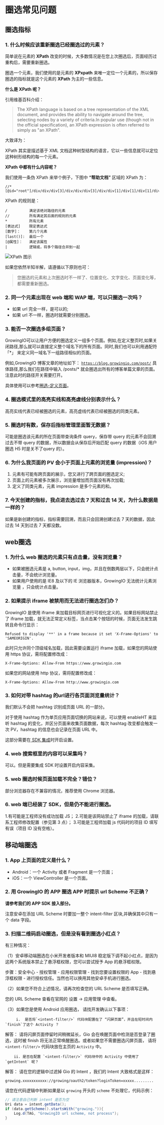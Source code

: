# 圈选常见问题

## 圈选指标

### 1. 什么时候应该重新圈选已经圈选过的元素？

简单说在元素的 **XPath** 改变的时候，大多数情况是在您上次圈选后，页面经历过重构后，需要重新圈选。

圈选一个元素，我们使用的是元素的 **XPxpath** 来唯一定位一个元素的，所以保存圈选的指标就是这个元素的 **XPath** 为主的一些信息。

**什么是 XPath 呢？**

引用维基百科介绍：

> The XPath language is based on a tree representation of the XML document, and provides the ability to navigate around the tree, selecting nodes by a variety of criteria.In popular use \(though not in the official specification\), an XPath expression is often referred to simply as "an XPath".

大致译为：

XPath 其实是描述基于 XML 文档这种树型结构的语言，它以一些信息就可以定位这种树形结构的每一个元素。

**XPath 中都有什么内容呢？**

我们使用一条伪 XPath 来举个例子，下图中 **“帮助文档”** 区域的 XPath 为：

```text
//*[@id="root"]/div/div/div[3]/div/div/div[3]/div/div[1]/div[1]/div[1]/div/div[1]
```

XPath 的规则是： 

```text
/          满足该绝对路径的元素
//         所有满足其后面的规则的元素
*          所有元素
[表达式]    限定表达式
[数字]：    第几个元素
[last()]:  最后一个
[@属性]：   满足该属性
|          逻辑或，将多个路径合并到一起
```

![XPath &#x56FE;&#x793A;](../.gitbook/assets/image%20%28180%29.png)

如果您依然半知半解，请遵循以下原则也可： 

> 您圈选的元素和上次圈选时不一样了、位置变化、文字变化、页面变化等，都需要重新圈选。

### **2. 同一个元素出现在 web 端和 WAP 端，可以只圈选一次吗？**

* 如果 url 完全一样，是可以的;
* 如果 url 不一样，圈选时就需要分别圈选。

### **3. 能否一次圈选多组页面？**

GrowingIO可以让用户方便的圈选定义一组多个页面。例如,在定义整页时,如果关闭路径,那么就可以直接定义整个域名下的所有页面。同时,我们也可以利用通配符 「\*」 来定义同一域名下一组路径相似的页面。

例如,GrowingIO 博客文章的地址如下： [`https://blog.growingio.com/post/`](https://blog.growingio.com/post/) 具体路径,那么我们在路径中输入 /posts/\* 就会圈选出所有的博客单篇文章的页面。注意此时的路径开关需要打开。

具体使用可以参考[圈选-定义页面]()。

### **4. 圈选模式里的高亮实线和高亮虚线分别表示什么？**

高亮实线代表已经被圈选的元素，高亮虚线代表已经被圈选的同类元素。

### **5. 圈选时有数，保存后指标管理里面暂无数据？**

可能是圈选该元素的所在页面带查询条件 query，保存带 query 的元素不会回溯过去不带 query 的数据，所以数据会从保存后开始匹配 query 的数据（iOS 用户圈选 H5 时是关不了query 的）。

### **6. 为什么我页面的 PV 会小于页面上元素的浏览量 \(impression\)？**

1. 元素有可能有跨页面的展示，您又进行了跨页面的圈选定义;
2. 页面上的元素被多次展示，浏览量增加而页面没有再次加载;
3. 定义了同类元素，元素 impression 是多个元素的和。

### 7. **今天创建的指标，我点进去选过去 7 天和过去 14 天，为什么数据是一样的？**

如果是新创建的指标，指标需要回溯，而且只会回溯创建过去 7 天的数据，因此过去 14 天到过去 7 天都没数。



## web圈选

### **1. 为什么 web 圈选的元素只有点击量，没有浏览量？**

* 如果被圈选元素是 a, button, input，img，并且在倒数两层以下，只会统计点击量，不会统计浏览量。
* 如果用户使用的是 IE8 及以下的 IE 浏览器版本，GrowingIO 无法统计元素浏览量 ，只会统计点击量。

### **2. 如果提示 iframe 被禁用而无法进行圈选怎们办？**

GrowingIO 是使用 iframe 来加载目标网页进行可视化定义的。如果目标网站禁止了 iframe 加载，就无法正常定义标签，当点击某个按钮的时候，页面无法发生跳转且命令行显示：

```text
Refused to display '**' in a frame because it set 'X-Frame-Options' to 'SAMEORIGIN'.
```

此时只允许同个顶级域名加载，因此需要设置运行 iframe 加载，如果您的网站使用 https 协议，需将配置修改成：

```text
X-Frame-Options: Allow-From https://www.growingio.com
```

如果您的网站使用 http 协议，需将配置修改成：

```text
X-Frame-Options: Allow-From http://www.growingio.com
```

### **3. 如何对带 hashtag 的url进行各页面浏览量统计？**

我们默认不会把 hashtag 识别成页面 URL 的一部分。

对于使用 hashtag 作为单页应用页面切换的网站来说，可以使用 enableHT 来监听 hashtag 的变化，并区分页面来收集页面数据，每次 hashtag 改变都会触发一次 PV，hashtag 的信息也会记录在页面 URL 中。

这部分需要在[ SDK 集成](../sdk-integration/web-js-sdk/#22-hashtag-xi-tong-bian-liang)时开启设置。

### **4. web 搜索框里的内容可以采集吗？**

可以。但是需要集成 SDK 时设置开启内容采集。

### **5. web 圈选时候页面加载不完全？错位？**

部分浏览器存在不兼容的情况，推荐使用 Chrome 浏览器。

### **6. web 端已经装了 SDK，但是仍不能进行圈选。**

1.有可能是工程师没有成功加载 JS； 2.可能是该网站禁止了 iframe 的加载，请联系工程师修改配置（参见第 3 点）； 3.可能是工程师加载 js 代码时的项目 ID 填写有误（项目 ID 没有空格）。



## 移动端圈选

### **1. App 上页面的定义是什么？**

* Android：一个 Activity 或者 Fragment 是一个页面；
* iOS：一个 ViewController 是一个页面。

### **2. 用 GrowingIO 的 APP 圈选 APP 时提示 url Scheme 不正确？**

**请参考我们的 APP SDK 接入部分。**

注意安卓在添加 URL Scheme 时要加一整个 intent-filter 区块,并确保其中只有一个 data 字段。

### **3. 扫描二维码启动圈选，但是没有看到圈选小红点？**

有三种情况：

（1）安卓移动端圈选在小米开发者版本和 MIUI8 稳定版下调不起小红点，是因为这两个系统版本禁止了悬浮框权限，您可以尝试授予 App 的悬浮框权限。

步骤：安全中心 - 授权管理 - 应用权限管理 - 找到您要设置权限的 App - 找到悬浮框权限 - 进行授权信任。当然也可以换用其他安卓手机进行圈选。

（2）如果您不符合上述情况，请再次检查您的 URL Scheme 是否填写正确。

您的 URL Scheme 查看在官网的 设置 -&gt; 应用管理 中查看。

（3）如果您是使用 Android 应用圈选， 请找开发确认以下事项：

         i.  是否将`<intent-filter/>` 代码块配置在了 “闪屏页面”，并且在短时间内`finish`了这个 Activity ？ 

解答： 请将闪屏页面停留时间稍微延长，Gio 会在唤醒页面中检测是否登录了圈选，这时被 finish 将无法正常唤醒圈选。或者如果您不需要圈选闪屏页面， 请将`<intent-filter/>` 代码块放在主页的 `Activity` 中。

        ii. 是否在配置 `<intent-filter/>` 代码块中的 Activity 中使用了 `getIntent` 呢？

解答： 请在您的逻辑中过滤掉 Gio 的 Intent ，我们的 Intent 大致格式是这样：

`growing.xxxxxxxxxxx://growing/oauth2/token?loginToken=xxxxx.........`

请您在代码逻辑中判断如果是以 `growing` 开头的 `scheme` 不处理它，代码示例：

```java
// 请注意自己判断 intent 是否为空
Uri data = intent.getData();
if (data.getScheme().startsWith("growing.")){
    Log.d(TAG, "GrowingIO url scheme, not process");
}
```

### 

